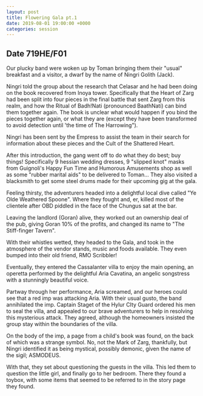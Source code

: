 ```yaml
---
layout: post
title: Flowering Gala pt.1
date: 2019-08-01 19:00:00 +0000
categories: session
---
```


## Date 719HE/F01

Our plucky band were woken up by Toman bringing them their "usual" breakfast and
a visitor, a dwarf by the name of Ningri Golith (Jack).

Ningri told the group about the research that Celasar and he had been doing on
the book recovered from Inoya tower. Specifically that the Heart of Zarg had
been split into four pieces in the final battle that sent Zarg from this realm,
and how the Ritual of Badh!Nati (pronounced BaathNati) can bind them together
again. The book is unclear what would happen if you bind the pieces together
again, or what they are (except they have been transformed to avoid detection
until 'the time of The Harrowing").

Ningri has been sent by the Empress to assist the team in their search for
information about these pieces and the Cult of the Shattered Heart.

After this introduction, the gang went off to do what they do best; buy things!
Specifically 9 hessian wedding dresses, 9 "slipped knot" masks from Guignoli's
Happy Fun Time and Humorous Amusements shop as well as some "rubber marital
aids" to be delivered to Toman… They also visited a blacksmith to get some steel
drums made for their upcoming gig at the gala.

Feeling thirsty, the adventurers headed into a delightful local dive called "Ye
Olde Weathered Spoone". Where they fought and, er, killed most of the clientele
after OBD piddled in the face of the Chungus sat at the bar.

Leaving the landlord (Goran) alive, they worked out an ownership deal of the
pub, giving Goran 10% of the profits, and changed its name to "The Stiff-finger
Tavern".

With their whistles wetted, they headed to the Gala, and took in the atmosphere
of the vendor stands, music and foods available. They even bumped into their old
friend, RMO Scribbler!

Eventually, they entered the Cassalanter villa to enjoy the main opening, an
operetta performed by the delightful Aria Cavatina, an angelic songstress with a
stunningly beautiful voice.

Partway through her performance, Aria screamed, and our heroes could see that a
red imp was attacking Aria. With their usual gusto, the band annihilated the
imp. Captain Staget of the Hylur CIty Guard ordered his men to seal the villa,
and appealed to our brave adventurers to help in resolving this mysterious
attack. They agreed, although the homeowners insisted the group stay within the
boundaries of the villa.

On the body of the imp, a page from a child's book was found, on the back of
which was a strange symbol. No, not the Mark of Zarg, thankfully, but Ningri
identified it as being mystical, possibly demonic, given the name of the sigil;
ASMODEUS.

With that, they set about questioning the guests in the villa. This led them to
question the little girl, and finally go to her bedroom. There they found a
toybox, with some items that seemed to be referred to in the story page they
found.
